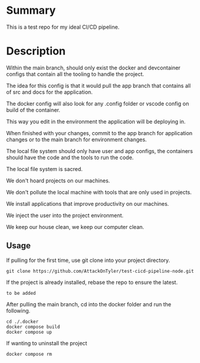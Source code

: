 # Summary

This is a test repo for my ideal CI/CD pipeline.

# Description

Within the main branch, should only exist the docker and devcontainer configs that contain all the tooling to handle the project.

The idea for this config is that it would pull the app branch that contains all of src and docs for the application.

The docker config will also look for any .config folder or vscode config on build of the container.

This way you edit in the environment the application will be deploying in.

When finished with your changes, commit to the app branch for application changes or to the main branch for environment changes.

The local file system should only have user and app configs, the containers should have the code and the tools to run the code.

The local file system is sacred.

We don't hoard projects on our machines.

We don't pollute the local machine with tools that are only used in projects.

We install applications that improve productivity on our machines.

We inject the user into the project environment.

We keep our house clean, we keep our computer clean.

## Usage

If pulling for the first time, use git clone into your project directory.

```
git clone https://github.com/AttackOnTyler/test-cicd-pipeline-node.git
```

If the project is already installed, rebase the repo to ensure the latest.

```
to be added
```

After pulling the main branch, cd into the docker folder and run the following.

```
cd ./.docker
docker compose build
docker compose up
```

If wanting to uninstall the project

```
docker compose rm
```

